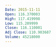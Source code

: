 ```yaml
---
Date: 2015-11-11
Open: 116.370003
High: 117.419998
Low: 115.209999
Close: 116.110001
Adj Close: 110.903687
Volume: 45218000
---
```

